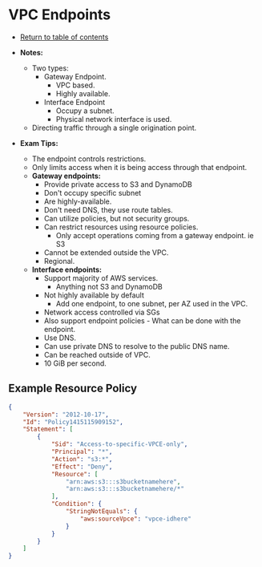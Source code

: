 # VPC Endpoints

* [Return to table of contents](../../../README.md)

* **Notes:**
  * Two types:
    * Gateway Endpoint.
      * VPC based.
      * Highly available.
    * Interface Endpoint
      * Occupy a subnet.
      * Physical network interface is used.
  * Directing traffic through a single origination point.

* **Exam Tips:**
  * The endpoint controls restrictions.
  * Only limits access when it is being access through that endpoint.
  * **Gateway endpoints:**
    * Provide private access to S3 and DynamoDB
    * Don't occupy specific subnet
    * Are highly-available.
    * Don't need DNS, they use route tables.
    * Can utilize policies, but not security groups.
    * Can restrict resources using resource policies.
      * Only accept operations coming from a gateway endpoint. ie S3
    * Cannot be extended outside the VPC.
    * Regional.
  * **Interface endpoints:**
    * Support majority of AWS services.
      * Anything not S3 and DynamoDB
    * Not highly available by default
      * Add one endpoint, to one subnet, per AZ used in the VPC.
    * Network access controlled via SGs
    * Also support endpoint policies - What can be done with the endpoint.
    * Use DNS.
    * Can use private DNS to resolve to the public DNS name.
    * Can be reached outside of VPC.
    * 10 GiB per second.

## Example Resource Policy

```JSON
{
    "Version": "2012-10-17",
    "Id": "Policy1415115909152",
    "Statement": [
        {
            "Sid": "Access-to-specific-VPCE-only",
            "Principal": "*",
            "Action": "s3:*",
            "Effect": "Deny",
            "Resource": [
                "arn:aws:s3:::s3bucketnamehere",
                "arn:aws:s3:::s3bucketnamehere/*"
            ],
            "Condition": {
                "StringNotEquals": {
                    "aws:sourceVpce": "vpce-idhere"
                }
            }
        }
    ]
}
```
